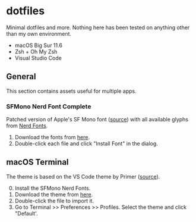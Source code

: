 # dotfiles

Minimal dotfiles and more. Nothing here has been tested on anything other than my own environment.

- macOS Big Sur 11.6
- Zsh + Oh My Zsh
- Visual Studio Code

## General

This section contains assets useful for multiple apps.

### SFMono Nerd Font Complete

Patched version of Apple's SF Mono font ([source](https://developer.apple.com/fonts/))
with all available glyphs from [Nerd Fonts](https://github.com/ryanoasis/nerd-fonts).

1. Download the fonts from [here](fonts).
2. Double-click each file and click "Install Font" in the dialog.

## macOS Terminal

The theme is based on the VS Code theme by Primer ([source](https://github.com/primer/github-vscode-theme)).

0. Install the SFMono Nerd Fonts.
1. Download the theme from [here](themes/GitHub%20Dark%20Dimmed.terminal).
2. Double-click the file to import it.
3. Go to Terminal >> Preferences >> Profiles. Select the theme and click "Default'.
